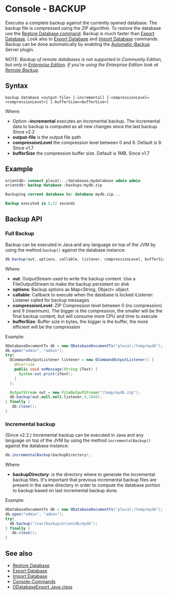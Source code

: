# Console - BACKUP

Executes a complete backup against the currently opened database. The backup file is compressed using the ZIP algorithm. To restore the database use the [Restore Database command](Console-Command-Restore.md). Backup is much faster than [Export Database](Console-Command-Export.md). Look also to [Export Database](Console-Command-Export.md) and [Import Database](Console-Command-Import.md) commands. Backup can be done automatically by enabling the [Automatic-Backup](Automatic-Backup.md) Server plugin.

NOTE: _Backup of remote databases is not supported in Community Edition, but only in [Enterprise Edition](http://www.orientechnologies.com/orientdb-enterprise/). If you're using the Enterprise Edition look at [Remote Backup](http://www.orientechnologies.com/enterprise/last/servermanagement.html)._

## Syntax

```
backup database <output-file> [-incremental] [-compressionLevel=<compressionLevel>] [-bufferSize=<bufferSize>]
```

Where:
- Option **-incremental** executes an incremental backup. The incremental data to backup is computed as all new changes since the last backup. Since v2.2
- **output-file** is the output file path
- **compressionLevel** the compression level between 0 and 9. Default is 9. Since v1.7
- **bufferSize** the compression buffer size. Default is 1MB. Since v1.7


## Example ##

```sql
orientdb> connect plocal:../databases/mydatabase admin admin
orientdb> backup database /backups/mydb.zip

Backuping current database to: database mydb.zip...

Backup executed in 0,52 seconds
```

## Backup API
### Full Backup
Backup can be executed in Java and any language on top of the JVM by using the method `backup()` against the database instance:

```java
db.backup(out, options, callable, listener, compressionLevel, bufferSize);
```

Where:
- **out**: OutputStream used to write the backup content. Use a FileOutputStream to make the backup persistent on disk
- **options**: Backup options as Map<String, Object> object
- **callable**: Callback to execute when the database is locked
iListener: Listener called for backup messages
- **compressionLevel**: ZIP Compression level between 0 (no compression) and 9 (maximum). The bigger is the compression, the smaller will be the final backup content, but will consume more CPU and time to execute
- **bufferSize**: Buffer size in bytes, the bigger is the buffer, the more efficient will be the compression

Example:

```java
ODatabaseDocumentTx db = new ODatabaseDocumentTx("plocal:/temp/mydb");
db.open("admin", "admin");
try{
  OCommandOutputListener listener = new OCommandOutputListener() {
    @Override
    public void onMessage(String iText) {
      System.out.print(iText);
    }
  };

  OutputStream out = new FileOutputStream("/temp/mydb.zip");
  db.backup(out,null,null,listener,9,2048);
} finally {
   db.close();
}
```

### Incremental backup
(Since v2.2.)
Incremental backup can be executed in Java and any language on top of the JVM by using the method `incrementalBackup()` against the database instance:

```java
db.incrementalBackup(backupDirectory);
```

Where:
- **backupDirectory**: is the directory where to generate the incremental backup files. It's important that previous incremental backup files are present in the same directory in order to compute the database portion to backup based on last incremental backup done.


Example:

```java
ODatabaseDocumentTx db = new ODatabaseDocumentTx("plocal:/temp/mydb");
db.open("admin", "admin");
try{
  db.backup("/var/backup/orientdb/mydb");
} finally {
   db.close();
}
```


## See also
- [Restore Database](Console-Command-Restore.md)
- [Export Database](Console-Command-Export.md)
- [Import Database](Console-Command-Import.md)
- [Console-Commands](Console-Commands.md)
- [ODatabaseExport Java class](https://github.com/orientechnologies/orientdb/blob/master/core/src/main/java/com/orientechnologies/orient/core/db/tool/ODatabaseExport.java)

